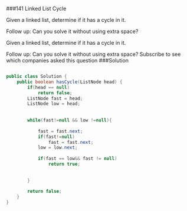 ###141 Linked List Cycle

Given a linked list, determine if it has a cycle in it.


Follow up:
Can you solve it without using extra space?

Given a linked list, determine if it has a cycle in it.

Follow up:
Can you solve it without using extra space?
Subscribe to see which companies asked this question
###Solution
```java

public class Solution {
    public boolean hasCycle(ListNode head) {
        if(head == null)
            return false;
        ListNode fast = head;
        ListNode low = head;
        
        
        while(fast!=null && low !=null){
              
            fast = fast.next;
            if(fast!=null)
                fast = fast.next;
            low = low.next;
            
            if(fast == low&& fast != null)
                return true;
                
          
        }
        
        return false;
    }
}